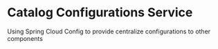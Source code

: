 # Catalog Configurations Service

Using Spring Cloud Config to provide centralize configurations to other components